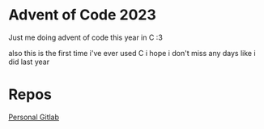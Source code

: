 # Advent of Code 2023

Just me doing advent of code this year in C :3

also this is the first time i've ever used C i hope i don't miss any days like i did last year 


# Repos
[Personal Gitlab](https://git.oak.li/oakley/advent-of-code-2023)
